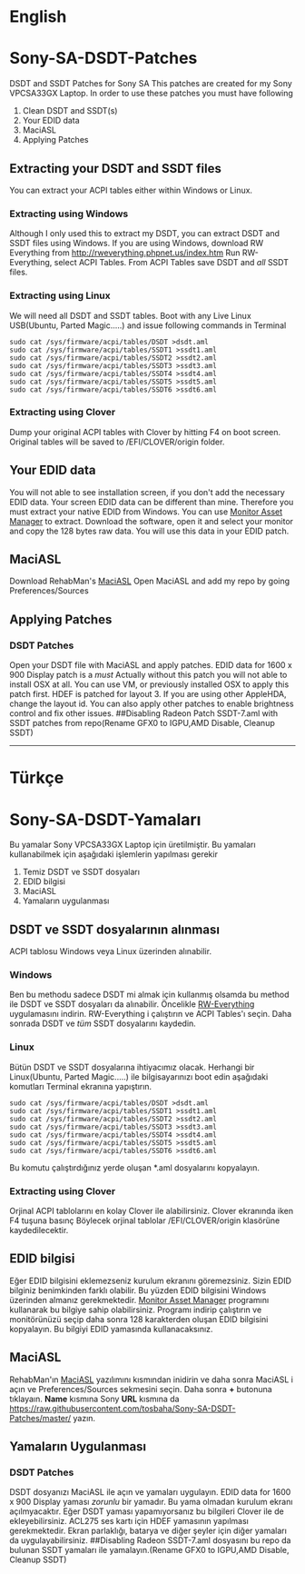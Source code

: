 # English
# Sony-SA-DSDT-Patches
DSDT and SSDT Patches for Sony SA
This patches are created for my Sony VPCSA33GX Laptop. In order to use these patches you must have following

1. Clean DSDT and SSDT(s)
2. Your EDID data
3. MaciASL
4. Applying Patches


## Extracting your DSDT and SSDT files
You can extract your ACPI tables either within Windows or Linux.
### Extracting using Windows
Although I only used this to extract my DSDT, you can extract DSDT and SSDT files using Windows. If you are using Windows, download RW Everything from http://rweverything.phpnet.us/index.htm Run RW-Everything, select ACPI Tables. From ACPI Tables save DSDT and *all* SSDT files.

### Extracting using Linux
We will need all DSDT and SSDT tables. Boot with any Live Linux USB(Ubuntu, Parted Magic.....) and issue following commands in Terminal

```
sudo cat /sys/firmware/acpi/tables/DSDT >dsdt.aml
sudo cat /sys/firmware/acpi/tables/SSDT1 >ssdt1.aml
sudo cat /sys/firmware/acpi/tables/SSDT2 >ssdt2.aml
sudo cat /sys/firmware/acpi/tables/SSDT3 >ssdt3.aml
sudo cat /sys/firmware/acpi/tables/SSDT4 >ssdt4.aml
sudo cat /sys/firmware/acpi/tables/SSDT5 >ssdt5.aml
sudo cat /sys/firmware/acpi/tables/SSDT6 >ssdt6.aml
```

### Extracting using Clover
Dump your original ACPI tables with Clover by hitting F4 on boot screen. Original tables will be saved to /EFI/CLOVER/origin folder.

## Your EDID data
You will not able to see installation screen, if you don't add the necessary EDID data. Your screen EDID data can be different than mine. Therefore you must extract your native EDID from Windows. You can use [Monitor Asset Manager](http://www.entechtaiwan.com/util/moninfo.shtm) to extract. Download the software, open it and select your monitor and copy the 128 bytes raw data. You will use this data in your EDID patch.
## MaciASL
Download RehabMan's [MaciASL](https://bitbucket.org/RehabMan/os-x-maciasl-patchmatic/downloads) Open MaciASL and add my repo by going Preferences/Sources
## Applying Patches
### DSDT Patches
Open your DSDT file with MaciASL and apply patches. EDID data for 1600 x 900 Display patch is a *must* Actually without this patch you will not able to install OSX at all. You can use VM, or previously installed OSX to apply this patch first. HDEF is patched for layout 3. If you are using other AppleHDA, change the layout id. You can also apply other patches to enable brightness control and fix other issues. 
##Disabling Radeon
Patch SSDT-7.aml with SSDT patches from repo(Rename GFX0 to IGPU,AMD Disable, Cleanup SSDT)


---

# Türkçe
# Sony-SA-DSDT-Yamaları

Bu yamalar Sony VPCSA33GX Laptop için üretilmiştir. Bu yamaları kullanabilmek için aşağıdaki işlemlerin yapılması gerekir

1. Temiz DSDT ve SSDT dosyaları
2. EDID bilgisi
3. MaciASL
4. Yamaların uygulanması


## DSDT ve SSDT dosyalarının alınması
ACPI tablosu Windows veya Linux üzerinden alınabilir.
### Windows
Ben bu methodu sadece DSDT mi almak için kullanmış olsamda bu method ile DSDT ve SSDT dosyaları da alınabilir. Öncelikle [RW-Everything](http://rweverything.phpnet.us/index.htm) uygulamasını indirin. RW-Everything i çalıştırın ve ACPI Tables'ı seçin. Daha sonrada DSDT ve *tüm* SSDT dosyalarını kaydedin.

### Linux
Bütün DSDT ve SSDT dosyalarına ihtiyacımız olacak. Herhangi bir Linux(Ubuntu, Parted Magic.....) ile bilgisayarınızı boot edin aşağıdaki komutları  Terminal ekranına yapıştırın.

```
sudo cat /sys/firmware/acpi/tables/DSDT >dsdt.aml
sudo cat /sys/firmware/acpi/tables/SSDT1 >ssdt1.aml
sudo cat /sys/firmware/acpi/tables/SSDT2 >ssdt2.aml
sudo cat /sys/firmware/acpi/tables/SSDT3 >ssdt3.aml
sudo cat /sys/firmware/acpi/tables/SSDT4 >ssdt4.aml
sudo cat /sys/firmware/acpi/tables/SSDT5 >ssdt5.aml
sudo cat /sys/firmware/acpi/tables/SSDT6 >ssdt6.aml
```
Bu komutu çalıştırdığınız yerde oluşan *.aml dosyalarını kopyalayın.

### Extracting using Clover
Orjinal ACPI tablolarını en kolay Clover ile alabilirsiniz. Clover ekranında iken F4 tuşuna basınç Böylecek orjinal tablolar /EFI/CLOVER/origin klasörüne kaydedilecektir.

## EDID bilgisi
Eğer EDID bilgisini eklemezseniz kurulum ekranını göremezsiniz. Sizin EDID bilginiz benimkinden farklı olabilir. Bu yüzden EDID bilgisini Windows üzerinden almanız gerekmektedir. [Monitor Asset Manager](http://www.entechtaiwan.com/util/moninfo.shtm) programını kullanarak bu bilgiye sahip olabilirsiniz. Programı indirip çalıştırın ve monitörünüzü seçip daha sonra 128 karakterden oluşan EDID bilgisini kopyalayın. Bu bilgiyi EDID yamasında kullanacaksınız.
## MaciASL
RehabMan'ın [MaciASL](https://bitbucket.org/RehabMan/os-x-maciasl-patchmatic/downloads) yazılımını kısmından inidirin ve daha sonra MaciASL i açın ve Preferences/Sources sekmesini seçin. Daha sonra __+__ butonuna tıklayaın. **Name** kısmına Sony **URL** kısmına da https://raw.githubusercontent.com/tosbaha/Sony-SA-DSDT-Patches/master/ yazın.
## Yamaların Uygulanması
### DSDT Patches
DSDT dosyanızı MaciASL ile açın ve yamaları uygulayın. EDID data for 1600 x 900 Display yaması *zorunlu* bir yamadır. Bu yama olmadan kurulum ekranı açılmyacaktır. Eğer DSDT yaması yapamıyorsanız bu bilgileri Clover ile de ekleyebilirsiniz. ACL275 ses kartı için HDEF yamasının yapılması gerekmektedir. Ekran parlaklığı, batarya ve diğer şeyler için diğer yamaları da uygulayabilirsiniz.
##Disabling Radeon
SSDT-7.aml dosyasını bu repo da bulunan SSDT yamaları ile yamalayın.(Rename GFX0 to IGPU,AMD Disable, Cleanup SSDT)